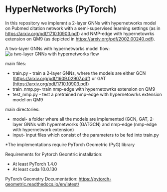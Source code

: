 # HyperNetworks (PyTorch)

In this repository we implemnt a 2-layer GNNs with hypernetworks model on Pubmed citation network with a semi-supervised learning settings (as in https://arxiv.org/pdf/1710.10903.pdf) and NMP-edge with hypernetowrks extension on QM9 (as depicted in https://arxiv.org/pdf/2002.00240.pdf).


A two-layer GNNs with hypernetworks model flow:
![a two-layer GNNs with hypernetworks flow](../master/Figure/2LayerGNNHypernetworks.PNG)

main files:
* train.py - train a 2-layer GNNs, where the models are either GCN (https://arxiv.org/pdf/1609.02907.pdf) or GAT (https://arxiv.org/pdf/1710.10903.pdf)
* train_nmp.py- train nmp-edge with hypernetowrks extension on QM9
* test_nmp.py - test a pretrained nmp-edge with hypernetowrks extension model on QM9

main directories:
* model- a folder where all the models are implemented (GCN, GAT, 2-layer GNNs with hypernetworks (GATGCN) and nmp-edge (nmp-edge with hypernetwork extension)
* input- input files which consist of the parameters to be fed into train.py


*The implementations require PyTorch Geometric (PyG) library


Requirements for Pytorch Geomtric installation:
* At least PyTorch 1.4.0
* At least cuda 10.0.130


PyTorch Geometry Documentation:
https://pytorch-geometric.readthedocs.io/en/latest/
